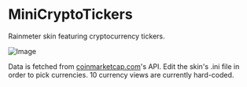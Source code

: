 # MiniCryptoTickers
Rainmeter skin featuring cryptocurrency tickers.

![Image](http://aeterniadev.com/github/MiniCryptoTickers.png)

Data is fetched from [coinmarketcap.com](https://coinmarketcap.com/)'s API.
Edit the skin's .ini file in order to pick currencies. 10 currency views are currently hard-coded.